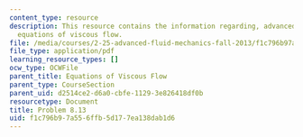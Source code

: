 ```yaml
---
content_type: resource
description: This resource contains the information regarding, advanced fluid mechanics,
  equations of viscous flow.
file: /media/courses/2-25-advanced-fluid-mechanics-fall-2013/f1c796b97a556ffb5d177ea138dab1d6_MIT2_25F13_Shapi8.13_Prob.pdf
file_type: application/pdf
learning_resource_types: []
ocw_type: OCWFile
parent_title: Equations of Viscous Flow
parent_type: CourseSection
parent_uid: d2514ce2-d6a0-cbfe-1129-3e826418df0b
resourcetype: Document
title: Problem 8.13
uid: f1c796b9-7a55-6ffb-5d17-7ea138dab1d6
---
```


